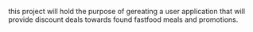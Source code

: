 this project will hold the purpose of gereating a user application that will provide discount deals towards found fastfood meals and promotions.

